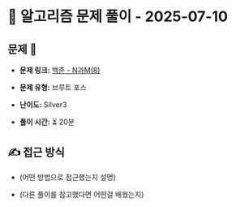 # 📝 알고리즘 문제 풀이 - 2025-07-10

## 문제 📖

- **문제 링크:** [백준 - N과M(8)](https://www.acmicpc.net/problem/15657)

- **문제 유형:** 브루트 포스

- **난이도:** Silver3

- **풀이 시간:** ⏳ 20분

## ✍ 접근 방식

- (어떤 방법으로 접근했는지 설명)

- (다른 풀이를 참고했다면 어떤걸 배웠는지)
